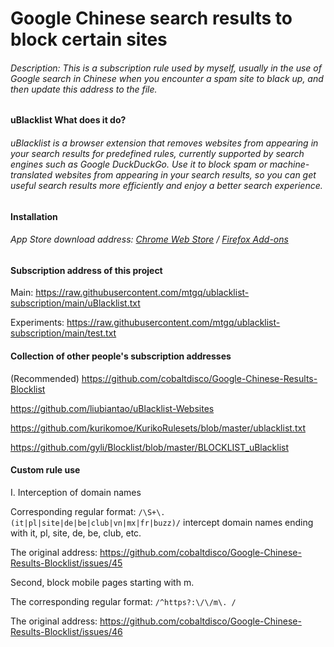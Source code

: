 # Google Chinese search results to block certain sites

###### Description: This is a subscription rule used by myself, usually in the use of Google search in Chinese when you encounter a spam site to black up, and then update this address to the file.

#### uBlacklist What does it do?

###### uBlacklist is a browser extension that removes websites from appearing in your search results for predefined rules, currently supported by search engines such as Google DuckDuckGo. Use it to block spam or machine-translated websites from appearing in your search results, so you can get useful search results more efficiently and enjoy a better search experience.

#### Installation

###### App Store download address: [Chrome Web Store](https://chrome.google.com/webstore/detail/ublacklist/pncfbmialoiaghdehhbnbhkkgmjanfhe) / [Firefox Add-ons](https://addons.mozilla.org/en-US/firefox/addon/ublacklist/)

#### Subscription address of this project
Main: https://raw.githubusercontent.com/mtgq/ublacklist-subscription/main/uBlacklist.txt

Experiments: https://raw.githubusercontent.com/mtgq/ublacklist-subscription/main/test.txt

#### Collection of other people's subscription addresses

(Recommended) https://github.com/cobaltdisco/Google-Chinese-Results-Blocklist

https://github.com/liubiantao/uBlacklist-Websites

https://github.com/kurikomoe/KurikoRulesets/blob/master/ublacklist.txt

https://github.com/gyli/Blocklist/blob/master/BLOCKLIST_uBlacklist


#### Custom rule use

I. Interception of domain names

Corresponding regular format: `/\S+\. (it|pl|site|de|be|club|vn|mx|fr|buzz)/` intercept domain names ending with it, pl, site, de, be, club, etc.

The original address: https://github.com/cobaltdisco/Google-Chinese-Results-Blocklist/issues/45

Second, block mobile pages starting with m.

The corresponding regular format: `/^https?:\/\/m\. /`

The original address: https://github.com/cobaltdisco/Google-Chinese-Results-Blocklist/issues/46

